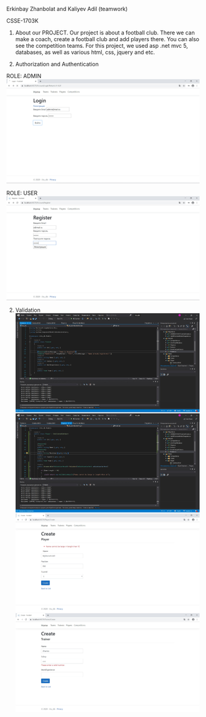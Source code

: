 Erkinbay Zhanbolat and Kaliyev Adil (teamwork)

CSSE-1703K

1) About our PROJECT.
Our project is about a football club. There we can make a coach, create a football club and add players there. You can also see the competition teams. For this project, we used asp .net mvc 5, databases, as well as various html, css, jquery and etc.

2) Authorization and Authentication

ROLE: ADMIN
![Image alt](https://github.com/adil2k/iitudb-master/blob/master/adm-login.jpg)

ROLE: USER
![Image alt](https://github.com/adil2k/iitudb-master/blob/master/reg%20as%20user.jpg)






2) Validation
![Image alt](https://github.com/adil2k/iitudb-master/blob/master/remote.jpg)
![Image alt](https://github.com/adil2k/iitudb-master/blob/master/IValidatableObject.jpg)
![Image alt](https://github.com/adil2k/iitudb-master/blob/master/IValid.jpg)
![Image alt](https://github.com/adil2k/iitudb-master/blob/master/custom.jpg)
